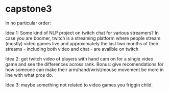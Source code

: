 # capstone3

In no particular order:

Idea 1: Some kind of NLP project on twitch chat for various streamers? In case you are boomer, twitch is a streaming platform where people stream (mostly) video games live and approximately the last two months of their streams - including both video and chat - are availble on twitch

Idea 2: get twitch video of players with hand cam on for a single video game and see the differences across rank. Bonus: give recomendations for how someone can make their arm/hand/wrist/mouse movement be more in line with what pros do.

Idea 3: maybe something not related to video games you friggin child.
